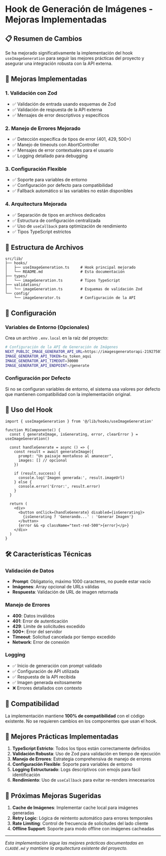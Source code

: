 # Hook de Generación de Imágenes - Mejoras Implementadas

## 📋 Resumen de Cambios

Se ha mejorado significativamente la implementación del hook `useImageGeneration` para seguir las mejores prácticas del proyecto y asegurar una integración robusta con la API externa.

## 🚀 Mejoras Implementadas

### 1. **Validación con Zod**
- ✅ Validación de entrada usando esquemas de Zod
- ✅ Validación de respuesta de la API externa
- ✅ Mensajes de error descriptivos y específicos

### 2. **Manejo de Errores Mejorado**
- ✅ Detección específica de tipos de error (401, 429, 500+)
- ✅ Manejo de timeouts con AbortController
- ✅ Mensajes de error contextuales para el usuario
- ✅ Logging detallado para debugging

### 3. **Configuración Flexible**
- ✅ Soporte para variables de entorno
- ✅ Configuración por defecto para compatibilidad
- ✅ Fallback automático si las variables no están disponibles

### 4. **Arquitectura Mejorada**
- ✅ Separación de tipos en archivos dedicados
- ✅ Estructura de configuración centralizada
- ✅ Uso de `useCallback` para optimización de rendimiento
- ✅ Tipos TypeScript estrictos

## 📁 Estructura de Archivos

```
src/lib/
├── hooks/
│   ├── useImageGeneration.ts     # Hook principal mejorado
│   └── README.md                 # Esta documentación
├── types/
│   └── imageGeneration.ts        # Tipos TypeScript
├── validations/
│   └── imageGeneration.ts        # Esquemas de validación Zod
└── config/
    └── imageGenerator.ts         # Configuración de la API
```

## 🔧 Configuración

### Variables de Entorno (Opcionales)

Crea un archivo `.env.local` en la raíz del proyecto:

```bash
# Configuración de la API de Generación de Imágenes
NEXT_PUBLIC_IMAGE_GENERATOR_API_URL=https://imagesgeneratorapi-219275077232.us-central1.run.app
IMAGE_GENERATOR_API_TOKEN=tu_token_aqui
IMAGE_GENERATOR_API_TIMEOUT=30000
IMAGE_GENERATOR_API_ENDPOINT=/generate
```

### Configuración por Defecto

Si no se configuran variables de entorno, el sistema usa valores por defecto que mantienen compatibilidad con la implementación original.

## 📖 Uso del Hook

```tsx
import { useImageGeneration } from '@/lib/hooks/useImageGeneration'

function MiComponente() {
  const { generateImage, isGenerating, error, clearError } = useImageGeneration()

  const handleGenerate = async () => {
    const result = await generateImage({
      prompt: "Un paisaje montañoso al amanecer",
      images: [] // opcional
    })

    if (result.success) {
      console.log('Imagen generada:', result.imageUrl)
    } else {
      console.error('Error:', result.error)
    }
  }

  return (
    <div>
      <button onClick={handleGenerate} disabled={isGenerating}>
        {isGenerating ? 'Generando...' : 'Generar Imagen'}
      </button>
      {error && <p className="text-red-500">{error}</p>}
    </div>
  )
}
```

## 🛠️ Características Técnicas

### Validación de Datos
- **Prompt**: Obligatorio, máximo 1000 caracteres, no puede estar vacío
- **Imágenes**: Array opcional de URLs válidas
- **Respuesta**: Validación de URL de imagen retornada

### Manejo de Errores
- **400**: Datos inválidos
- **401**: Error de autenticación
- **429**: Límite de solicitudes excedido
- **500+**: Error del servidor
- **Timeout**: Solicitud cancelada por tiempo excedido
- **Network**: Error de conexión

### Logging
- ✅ Inicio de generación con prompt validado
- ✅ Configuración de API utilizada
- ✅ Respuesta de la API recibida
- ✅ Imagen generada exitosamente
- ❌ Errores detallados con contexto

## 🔄 Compatibilidad

La implementación mantiene **100% de compatibilidad** con el código existente. No se requieren cambios en los componentes que usan el hook.

## 🎯 Mejores Prácticas Implementadas

1. **TypeScript Estricto**: Todos los tipos están correctamente definidos
2. **Validación Robusta**: Uso de Zod para validación en tiempo de ejecución
3. **Manejo de Errores**: Estrategia comprehensiva de manejo de errores
4. **Configuración Flexible**: Soporte para variables de entorno
5. **Logging Estructurado**: Logs descriptivos con emojis para fácil identificación
6. **Rendimiento**: Uso de `useCallback` para evitar re-renders innecesarios

## 🚀 Próximas Mejoras Sugeridas

1. **Cache de Imágenes**: Implementar cache local para imágenes generadas
2. **Retry Logic**: Lógica de reintento automático para errores temporales
3. **Rate Limiting**: Control de frecuencia de solicitudes del lado cliente
4. **Offline Support**: Soporte para modo offline con imágenes cacheadas

---

*Esta implementación sigue las mejores prácticas documentadas en `CLAUDE.md` y mantiene la arquitectura existente del proyecto.*
